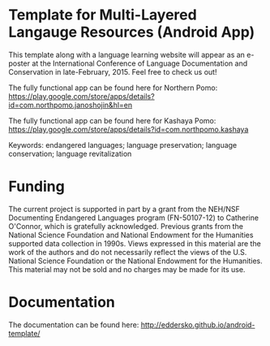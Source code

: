 Template for Multi-Layered Langauge Resources (Android App)
==============

This template along with a language learning website will appear as an e-poster at the International Conference of Language Documentation and Conservation in late-February, 2015. Feel free to check us out!

The fully functional app can be found here for Northern Pomo: https://play.google.com/store/apps/details?id=com.northpomo.janoshojin&hl=en

The fully functional app can be found here for Kashaya Pomo: https://play.google.com/store/apps/details?id=com.northpomo.kashaya

Keywords: endangered languages; language preservation; language conservation; language revitalization

Funding
=====
The current project is supported in part by a grant from the NEH/NSF Documenting Endangered Languages program (FN-50107-12) to Catherine O'Connor, which is gratefully acknowledged. Previous grants from the National Science Foundation and National Endowment for the Humanities supported data collection in 1990s. Views expressed in this material are the work of the authors and do not necessarily reflect the views of the U.S. National Science Foundation or the National Endowment for the Humanities. This material may not be sold and no charges may be made for its use.

Documentation
=============
The documentation can be found here: http://eddersko.github.io/android-template/
